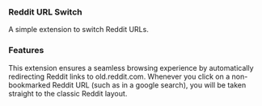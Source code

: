 ### Reddit URL Switch

A simple extension to switch Reddit URLs.

### Features

This extension ensures a seamless browsing experience by automatically redirecting Reddit links to old.reddit.com. Whenever you click on a non-bookmarked Reddit URL (such as in a google search), you will be taken straight to the classic Reddit layout.
